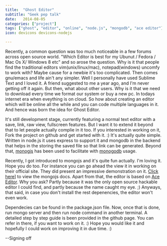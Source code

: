 ```yaml
---
title:  "Ghost Editor"
subtitle: "Geek pep talk"
date:   2014-08-05
categories: ["project"]
tags: ["ghost", "editor", "online", "node.js", "mongodb", "ace editor"]
icon: devicons devicons-nodejs

---
```

Recently, a common question was too much noticeable in a few forums across open source world. "Which Editor is best for my Ubunut / Fedora / Mac Os X/ Windows 8 etc" and so arose the question. Why is it that people find the traditional editors vim(unix/linux/mac), notepad(windows) uncomfy to work with? Maybe cause for a newbie it's too complicated. Then comes gnu/emacs and life ain't any simpler. Well I personally have used Sublime Text and I loved it. A friend suggested to me a year ago, and I'm never getting off it again. But then, what about other users. Why is it that we need to download every time we format our system or buy a new pc. In todays internet era when eveything is on cloud. So how about creating an editor which will be online all the while and you can code multiple languages in it. And hence was born the idea for Ghost Editor.

It's still development stage, currently featuring a normal text editor with a save, link, raw view, fullscreen features. But I want it to extend it beyond that to let people actually complie in it too. If you interested in working on it, Fork the project on github and get started with it. :) It's actually quite simple. Written in node.js it uses express to support it and mongodb in the backend that helps in the storing the saved file so that link can be generated. Beyond that, [monogjs](http://mafintosh.github.io/mongojs/) has been used to facilitate with [monogodb](http://www.mongodb.org/) usage.

Recently, I got introduced to mongojs and it's quite fun actually. I'm loving it. Hope you do too. For instance you can go ahead the view it in working on their official site. They did present an impressive demonstration on it. [Click here](http://mafintosh.github.io/mongojs/)] to view the mongojs docs. Apart from that, the editor is based on [Ace Editor](http://ace.c9.io/). Why you ask? Partly because it was the only open source hackable editor I could find, and partly because the name caught my eye. ;) Anyways, that said, in case you don't install the rest depenencies, the editor won't even work.

Dependecies can be found in the package.json file. Now, once that is done, run mongo server and then run node command in another terminal. A detailed step by step guide is been provided in the github page. You can refer in there, if you want to work on it. :)
Hope you would like it and hopefully I could work on improving it in due time. :)

--Signing off



